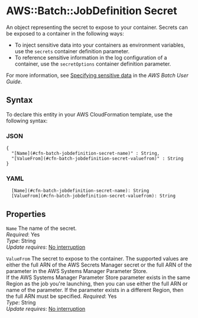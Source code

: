 # AWS::Batch::JobDefinition Secret<a name="aws-properties-batch-jobdefinition-secret"></a>

An object representing the secret to expose to your container\. Secrets can be exposed to a container in the following ways:
+ To inject sensitive data into your containers as environment variables, use the `secrets` container definition parameter\.
+ To reference sensitive information in the log configuration of a container, use the `secretOptions` container definition parameter\.

For more information, see [Specifying sensitive data](https://docs.aws.amazon.com/batch/latest/userguide/specifying-sensitive-data.html) in the *AWS Batch User Guide*\.

## Syntax<a name="aws-properties-batch-jobdefinition-secret-syntax"></a>

To declare this entity in your AWS CloudFormation template, use the following syntax:

### JSON<a name="aws-properties-batch-jobdefinition-secret-syntax.json"></a>

```
{
  "[Name](#cfn-batch-jobdefinition-secret-name)" : String,
  "[ValueFrom](#cfn-batch-jobdefinition-secret-valuefrom)" : String
}
```

### YAML<a name="aws-properties-batch-jobdefinition-secret-syntax.yaml"></a>

```
  [Name](#cfn-batch-jobdefinition-secret-name): String
  [ValueFrom](#cfn-batch-jobdefinition-secret-valuefrom): String
```

## Properties<a name="aws-properties-batch-jobdefinition-secret-properties"></a>

`Name`  <a name="cfn-batch-jobdefinition-secret-name"></a>
The name of the secret\.  
*Required*: Yes  
*Type*: String  
*Update requires*: [No interruption](https://docs.aws.amazon.com/AWSCloudFormation/latest/UserGuide/using-cfn-updating-stacks-update-behaviors.html#update-no-interrupt)

`ValueFrom`  <a name="cfn-batch-jobdefinition-secret-valuefrom"></a>
The secret to expose to the container\. The supported values are either the full ARN of the AWS Secrets Manager secret or the full ARN of the parameter in the AWS Systems Manager Parameter Store\.  
If the AWS Systems Manager Parameter Store parameter exists in the same Region as the job you're launching, then you can use either the full ARN or name of the parameter\. If the parameter exists in a different Region, then the full ARN must be specified\.
*Required*: Yes  
*Type*: String  
*Update requires*: [No interruption](https://docs.aws.amazon.com/AWSCloudFormation/latest/UserGuide/using-cfn-updating-stacks-update-behaviors.html#update-no-interrupt)